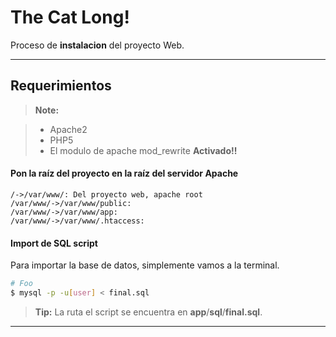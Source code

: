 The Cat Long!
===================


Proceso de **instalacion** del proyecto Web.

----------


Requerimientos
-------------

> **Note:**

> - Apache2
> - PHP5
> - El modulo de apache mod_rewrite **Activado!!**

#### <i class="icon-folder-open"></i> Pon la raíz del proyecto en la raíz del servidor Apache

```sequence
/->/var/www/: Del proyecto web, apache root
/var/www/->/var/www/public:
/var/www/->/var/www/app:
/var/www/->/var/www/.htaccess:

```

#### <i class="icon-hdd"></i> Import de SQL script

Para importar la base de datos, simplemente vamos a la terminal.

``` bash
# Foo
$ mysql -p -u[user] < final.sql
```

> **Tip:** La ruta el script se encuentra en **app**/**sql**/**final.sql**.


----------